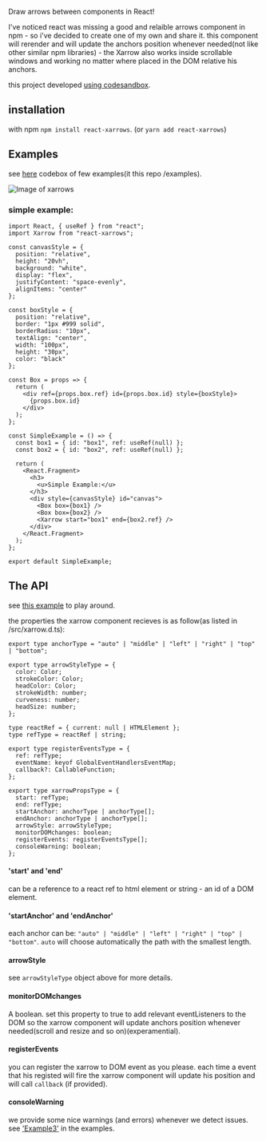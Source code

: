 Draw arrows between components in React!

I've noticed react was missing a good and relaible arrows component in npm - so i've decided to create one of my own and share it.
this component will rerender and will update the anchors position whenever needed(not like other similar npm libraries) - the Xarrow also works inside scrollable windows and working no matter where placed in the DOM relative his anchors.

this project developed [using codesandbox](https://codesandbox.io/s/github/Eliav2/react-xarrows).

## installation
with npm `npm install react-xarrows`.
(or `yarn add react-xarrows`)

## Examples
see [here](https://codesandbox.io/s/github/Eliav2/react-xarrows/tree/master/examples?file=/src/index.tsx) codebox of few examples(it this repo /examples).

![Image of xarrows](https://github.com/Eliav2/react-xarrows/blob/master/examples/images/react-xarrow-picture.png)

### simple example:
```
import React, { useRef } from "react";
import Xarrow from "react-xarrows";

const canvasStyle = {
  position: "relative",
  height: "20vh",
  background: "white",
  display: "flex",
  justifyContent: "space-evenly",
  alignItems: "center"
};

const boxStyle = {
  position: "relative",
  border: "1px #999 solid",
  borderRadius: "10px",
  textAlign: "center",
  width: "100px",
  height: "30px",
  color: "black"
};

const Box = props => {
  return (
    <div ref={props.box.ref} id={props.box.id} style={boxStyle}>
      {props.box.id}
    </div>
  );
};

const SimpleExample = () => {
  const box1 = { id: "box1", ref: useRef(null) };
  const box2 = { id: "box2", ref: useRef(null) };

  return (
    <React.Fragment>
      <h3>
        <u>Simple Example:</u>
      </h3>
      <div style={canvasStyle} id="canvas">
        <Box box={box1} />
        <Box box={box2} />
        <Xarrow start="box1" end={box2.ref} />
      </div>
    </React.Fragment>
  );
};

export default SimpleExample;
```

## The API
see [this example](https://lwwwp.csb.app/Example2) to play around.

the properties the xarrow component recieves is as follow(as listed in /src/xarrow.d.ts):
```
export type anchorType = "auto" | "middle" | "left" | "right" | "top" | "bottom";

export type arrowStyleType = {
  color: Color;
  strokeColor: Color;
  headColor: Color;
  strokeWidth: number;
  curveness: number;
  headSize: number;
};

type reactRef = { current: null | HTMLElement };
type refType = reactRef | string;

export type registerEventsType = {
  ref: refType;
  eventName: keyof GlobalEventHandlersEventMap;
  callback?: CallableFunction;
};

export type xarrowPropsType = {
  start: refType;
  end: refType;
  startAnchor: anchorType | anchorType[];
  endAnchor: anchorType | anchorType[];
  arrowStyle: arrowStyleType;
  monitorDOMchanges: boolean;
  registerEvents: registerEventsType[];
  consoleWarning: boolean;
};

```

#### 'start' and 'end'
can be a reference to a react ref to html element or string - an id of a DOM element.

#### 'startAnchor' and 'endAnchor'
each anchor can be: `"auto" | "middle" | "left" | "right" | "top" | "bottom"`.
`auto` will choose automatically the path with the smallest length.

#### arrowStyle
see `arrowStyleType` object above for more details.

#### monitorDOMchanges
A boolean. set this property to true to add relevant eventListeners to the DOM so the xarrow component will update anchors position whenever needed(scroll and resize and so on)(experamential).

#### registerEvents
you can register the xarrow to DOM event as you please. each time a event that his registed will fire the xarrow component will update his position and will call `callback` (if provided).

#### consoleWarning
we provide some nice warnings (and errors) whenever we detect issues. see ['Example3'](https://lwwwp.csb.app/Example3) in the examples.
